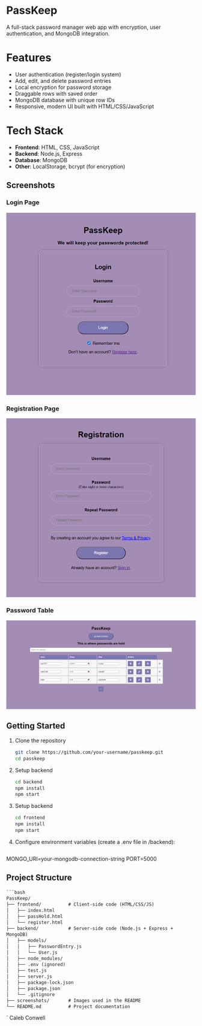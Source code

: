 # PassKeep
A full-stack password manager web app with encryption, user authentication, and MongoDB integration.  

# Features
- User authentication (register/login system)
- Add, edit, and delete password entries
- Local encryption for password storage
- Draggable rows with saved order
- MongoDB database with unique row IDs
- Responsive, modern UI built with HTML/CSS/JavaScript

# Tech Stack
- **Frontend**: HTML, CSS, JavaScript  
- **Backend**: Node.js, Express  
- **Database**: MongoDB  
- **Other**: LocalStorage, bcrypt (for encryption)

## Screenshots

### Login Page
![Login Page](./screenshots/passkeepLogin.png)

### Registration Page
![Registration Page](./screenshots/passkeepRegistration.png)

### Password Table
![Password Table](./screenshots/passkeepTable.png)


## Getting Started
1. Clone the repository  
   ```bash
   git clone https://github.com/your-username/passkeep.git
   cd passkeep

2. Setup  backend
   ```bash
   cd backend
   npm install
   npm start

3. Setup  backend
   ```bash
   cd frontend
   npm install
   npm start


4. Configure environment variables (create a .env file in /backend):
    ```bash
MONGO_URI=your-mongodb-connection-string
PORT=5000

## Project Structure
    ```bash
    PassKeep/
    ├── frontend/          # Client-side code (HTML/CSS/JS)
    │   ├── index.html
    │   ├── passHold.html
    │   └── register.html
    ├── backend/           # Server-side code (Node.js + Express + MongoDB)
    │   ├── models/
    │   │   ├── PasswordEntry.js
    │   │   └── User.js
    │   ├── node_modules/
    │   ├── .env (ignored)
    │   ├── test.js
    │   ├── server.js
    │   ├── package-lock.json
    │   ├── package.json
    │   └── .gitignore
    ├── screenshots/       # Images used in the README
    └── README.md          # Project documentation
       
`
Caleb Conwell